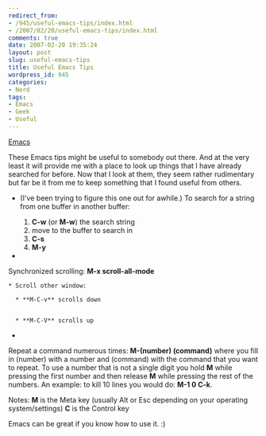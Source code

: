 ```yaml
---
redirect_from:
- /945/useful-emacs-tips/index.html
- /2007/02/20/useful-emacs-tips/index.html
comments: true
date: 2007-02-20 19:35:24
layout: post
slug: useful-emacs-tips
title: Useful Emacs Tips
wordpress_id: 945
categories:
- Nerd
tags:
- Emacs
- Geek
- Useful
---
```


[Emacs](http://www.gnu.org/software/emacs/)

These Emacs tips might be useful to somebody out there.  And at the very least it will provide me with a place to look up things that I have already searched for before.  Now that I look at them, they seem rather rudimentary but far be it from me to keep something that I found useful from others.






  * (I've been trying to figure this one out for awhile.)  To search for a string from one buffer in another buffer: 

    1. **C-w** (or **M-w**) the search string
    2. move to the buffer to search in
    3. **C-s**
    4. **M-y**





  * 
  Synchronized scrolling: **M-x scroll-all-mode**
  
    * Scroll other window:
    
      * **M-C-v** scrolls down

          
      * **M-C-V** scrolls up

    
  





  * 
Repeat a command numerous times: **M-(number) (command)** where you fill in (number) with a number and (command) with the command that you want to repeat.  To use a number that is not a single digit you hold **M** while pressing the first number and then release **M** while pressing the rest of the numbers.  An example: to kill 10 lines you would do: **M-1 0 C-k**.



 


Notes: 
**M** is the Meta key (usually Alt or Esc depending on your operating system/settings)
**C** is the Control key


Emacs can be great if you know how to use it.  :)
